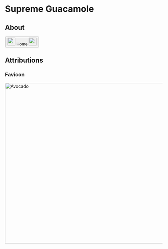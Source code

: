 # Supreme Guacamole

## About ##

<button onclick = "goToHomePage()">
  <img src = "https://upload.wikimedia.org/wikipedia/commons/a/a3/Roundel_of_the_Australian_Army.svg" width = "25">
    Home
  <img src = "https://upload.wikimedia.org/wikipedia/commons/a/a3/Roundel_of_the_Australian_Army.svg" width = "25">
</button>     

## Attributions ##

### Favicon ###

<a title="By Tiia Monto [CC BY-SA 4.0 
 (https://creativecommons.org/licenses/by-sa/4.0
)], from Wikimedia Commons" href="https://commons.wikimedia.org/wiki/File:Avocado.png"><img width="512" alt="Avocado" src="https://upload.wikimedia.org/wikipedia/commons/thumb/a/ae/Avocado.png/512px-Avocado.png"></a>

<script src = "https://cdn.rawgit.com/KnowledgeableKangaroo/KnowledgeableKangaroo.github.io/master/script.js"></script>
<script> 
	const secondStyle = document.createElement("link"); 
	secondStyle.href = "style1.css"; 
	secondStyle.rel = "stylesheet"; 
	secondStyle.type = "text/css"; 
	document.head.appendChild(secondStyle); 
</script>

